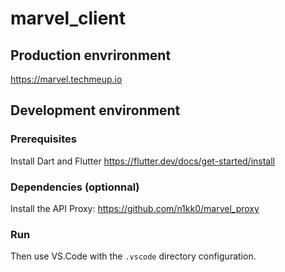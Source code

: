 # marvel_client
## Production envrironment
https://marvel.techmeup.io

## Development environment
### Prerequisites
Install Dart and Flutter https://flutter.dev/docs/get-started/install

### Dependencies (optionnal)
Install the API Proxy: https://github.com/n1kk0/marvel_proxy

### Run
Then use VS.Code with the `.vscode` directory configuration.
